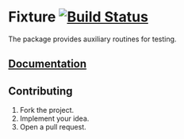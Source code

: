 # Fixture [![Build Status][status-img]][status-url]

The package provides auxiliary routines for testing.

## [Documentation][doc]

## Contributing

1. Fork the project.
2. Implement your idea.
3. Open a pull request.

[doc]: https://stainless-steel.github.io/fixture
[status-img]: https://travis-ci.org/stainless-steel/fixture.svg?branch=master
[status-url]: https://travis-ci.org/stainless-steel/fixture
